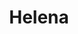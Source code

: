 ---
title: Helena
artigo: a
picture: /images/h/Helena.jpg
background: /images/fundos/poa.jpg
style: style-amarelo1
description: Helena é um nome histórico...
full-description: Helena é um nome histórico, mitológico e que nunca, nunquinha sai de moda! De origem grega, significa raio de sol, resplandecente, luz, iluminada. Na mitologia grega Helena é a bela filha de Zeus, raptada por Páris, dando origem à guerra de Tróia. Talvez por isso, seja um nome tão forte e elegante e que se mantém atual! 
---
